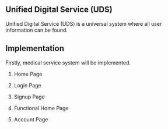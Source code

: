 ## Unified Digital Service (UDS)

Unified Digital Service (UDS) is a universal system where all user information can be found.

## Implementation

Firstly, medical service system will be implemented.

1. Home Page

2. Login Page

3. Signup Page

4. Functional Home Page

5. Account Page
